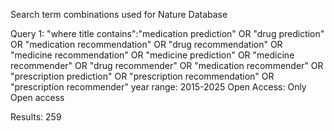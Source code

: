Search term combinations used for Nature Database

Query 1:
"where title contains":"medication prediction" OR "drug prediction" OR "medication recommendation" OR "drug recommendation" OR "medicine recommendation" OR "medicine prediction" OR "medicine recommender" OR "drug recommender" OR "medication recommender" OR "prescription prediction" OR "prescription recommendation" OR "prescription recommender"
year range: 2015-2025
Open Access: Only Open access

Results: 259 